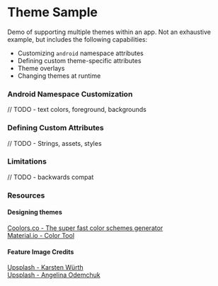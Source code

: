 # Theme Sample

Demo of supporting multiple themes within an app. Not an exhaustive example, but includes the following capabilities:
* Customizing `android` namespace attributes
* Defining custom theme-specific attributes
* Theme overlays
* Changing themes at runtime

### Android Namespace Customization

// TODO - text colors, foreground, backgrounds

### Defining Custom Attributes

// TODO - Strings, assets, styles

### Limitations

// TODO - backwards compat

### Resources

#### Designing themes
[Coolors.co - The super fast color schemes generator](https://coolors.co/)  
[Material.io - Color Tool](https://material.io/color)

#### Feature Image Credits
[Upsplash - Karsten Würth](https://unsplash.com/photos/lsJ9jHKIqHg)  
[Upsplash - Angelina Odemchuk](https://unsplash.com/photos/lp0IFw6YqZg)